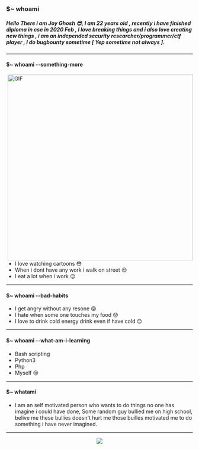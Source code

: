 ### $~ whoami
##### Hello There i am Joy Ghosh :sunglasses:, I am 22 years old , recently i have finished diploma in cse in 2020 Feb , I love breaking things and i also love creating new things , i am an independed security researcher/programmer/ctf player , I do bugbounty sometime [ Yep sometime not always ].
**************************************************
#### $~ whoami --something-more

<img hight="400" width="500" alt="GIF" align="right" src="https://cdn.dribbble.com/users/124813/screenshots/5939670/623-hacker-floydworx.gif">

- I love watching cartoons :flushed:
- When i dont have any work i walk on street :relieved:
- I eat a lot when i work :expressionless:
**************************************************
#### $~ whoami --bad-habits

- I get angry without any resone :rage:
- I hate when some one touches my food :rage:
- I love to drink cold energy drink even if have cold :expressionless:
**************************************************
#### $~ whoami --what-am-i-learning

- Bash scripting
- Python3
- Php
- Myself :expressionless:
**************************************************

#### $~ whatami
- I am an self motivated person who wants to do things no one has imagine i could have done, Some random guy bullied me on high school, belive me these bullies doesn't hurt me those builles motivated me to do something i have never imagined.
**************************************************

<p align="center">
<a href="https://github.com/anuraghazra/github-readme-stats"> 
<img src="https://github-readme-stats.vercel.app/api?username=Joyghoshs&&show_icons=true&theme=dracula"/>
</a>
</p>
